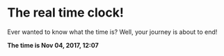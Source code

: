 # The real time clock!

Ever wanted to know what the time is? Well, your journey is about to end!

**The time is Nov 04, 2017, 12:07**